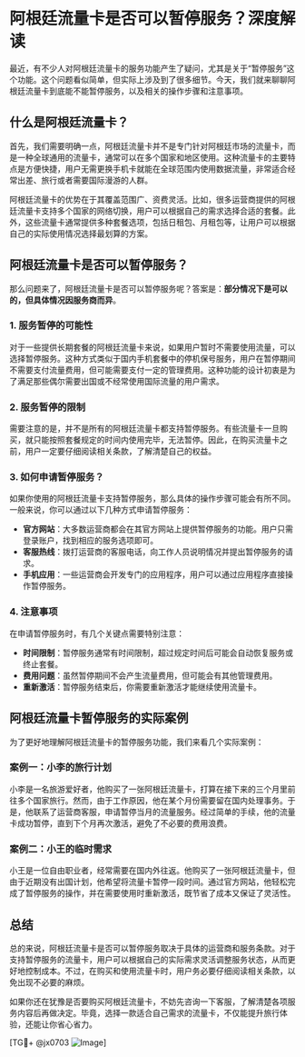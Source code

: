 # 阿根廷流量卡是否可以暂停服务？深度解读

最近，有不少人对阿根廷流量卡的服务功能产生了疑问，尤其是关于“暂停服务”这个功能。这个问题看似简单，但实际上涉及到了很多细节。今天，我们就来聊聊阿根廷流量卡到底能不能暂停服务，以及相关的操作步骤和注意事项。

## 什么是阿根廷流量卡？

首先，我们需要明确一点，阿根廷流量卡并不是专门针对阿根廷市场的流量卡，而是一种全球通用的流量卡，通常可以在多个国家和地区使用。这种流量卡的主要特点是方便快捷，用户无需更换手机卡就能在全球范围内使用数据流量，非常适合经常出差、旅行或者需要国际漫游的人群。

阿根廷流量卡的优势在于其覆盖范围广、资费灵活。比如，很多运营商提供的阿根廷流量卡支持多个国家的网络切换，用户可以根据自己的需求选择合适的套餐。此外，这些流量卡通常提供多种套餐选项，包括日租包、月租包等，让用户可以根据自己的实际使用情况选择最划算的方案。

## 阿根廷流量卡是否可以暂停服务？

那么问题来了，阿根廷流量卡是否可以暂停服务呢？答案是：**部分情况下是可以的，但具体情况因服务商而异**。

### 1. 服务暂停的可能性
对于一些提供长期套餐的阿根廷流量卡来说，如果用户暂时不需要使用流量，可以选择暂停服务。这种方式类似于国内手机套餐中的停机保号服务，用户在暂停期间不需要支付流量费用，但可能需要支付一定的管理费用。这种功能的设计初衷是为了满足那些偶尔需要出国或不经常使用国际流量的用户需求。

### 2. 服务暂停的限制
需要注意的是，并不是所有的阿根廷流量卡都支持暂停服务。有些流量卡一旦购买，就只能按照套餐规定的时间内使用完毕，无法暂停。因此，在购买流量卡之前，用户一定要仔细阅读相关条款，了解清楚自己的权益。

### 3. 如何申请暂停服务？
如果你使用的阿根廷流量卡支持暂停服务，那么具体的操作步骤可能会有所不同。一般来说，你可以通过以下几种方式申请暂停服务：

- **官方网站**：大多数运营商都会在其官方网站上提供暂停服务的功能。用户只需登录账户，找到相应的服务选项即可。
- **客服热线**：拨打运营商的客服电话，向工作人员说明情况并提出暂停服务的请求。
- **手机应用**：一些运营商会开发专门的应用程序，用户可以通过应用程序直接操作暂停服务。

### 4. 注意事项
在申请暂停服务时，有几个关键点需要特别注意：

- **时间限制**：暂停服务通常有时间限制，超过规定时间后可能会自动恢复服务或终止套餐。
- **费用问题**：虽然暂停期间不会产生流量费用，但可能会有其他管理费用。
- **重新激活**：暂停服务结束后，你需要重新激活才能继续使用流量卡。

## 阿根廷流量卡暂停服务的实际案例

为了更好地理解阿根廷流量卡的暂停服务功能，我们来看几个实际案例：

### 案例一：小李的旅行计划
小李是一名旅游爱好者，他购买了一张阿根廷流量卡，打算在接下来的三个月里前往多个国家旅行。然而，由于工作原因，他在某个月份需要留在国内处理事务。于是，他联系了运营商客服，申请暂停当月的流量服务。经过简单的手续，他的流量卡成功暂停，直到下个月再次激活，避免了不必要的费用浪费。

### 案例二：小王的临时需求
小王是一位自由职业者，经常需要在国内外往返。他购买了一张阿根廷流量卡，但由于近期没有出国计划，他希望将流量卡暂停一段时间。通过官方网站，他轻松完成了暂停服务的操作，并在需要使用时重新激活，既节省了成本又保证了灵活性。

## 总结

总的来说，阿根廷流量卡是否可以暂停服务取决于具体的运营商和服务条款。对于支持暂停服务的流量卡，用户可以根据自己的实际需求灵活调整服务状态，从而更好地控制成本。不过，在购买和使用流量卡时，用户务必要仔细阅读相关条款，以免出现不必要的麻烦。

如果你还在犹豫是否要购买阿根廷流量卡，不妨先咨询一下客服，了解清楚各项服务内容后再做决定。毕竟，选择一款适合自己需求的流量卡，不仅能提升旅行体验，还能让你省心省力。

[TG💪+ @jx0703 ![Image](https://github.com/user-attachments/assets/dbca1d08-cadb-493c-b0ec-ad6f7a83f270)]